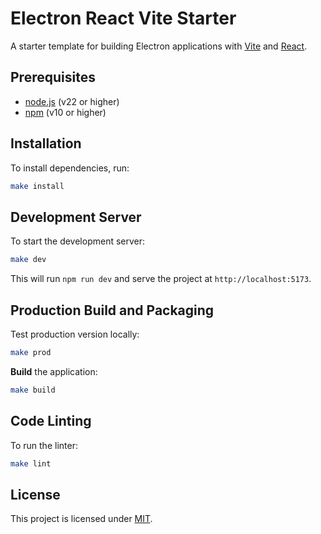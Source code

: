 # Electron React Vite Starter

A starter template for building Electron applications with [Vite](https://vitejs.dev/) and [React](https://reactjs.org/).

## Prerequisites

- [node.js](https://nodejs.org/) (v22 or higher)
- [npm](https://www.npmjs.com/) (v10 or higher)


## Installation

To install dependencies, run:

```sh
make install
```

## Development Server

To start the development server:

```sh
make dev
```

This will run `npm run dev` and serve the project at `http://localhost:5173`.


## Production Build and Packaging

Test production version locally:

```sh
make prod
```

**Build** the application:

```sh
make build
```

## Code Linting

To run the linter:

```sh
make lint
```

## License

This project is licensed under [MIT](LICENSE).

